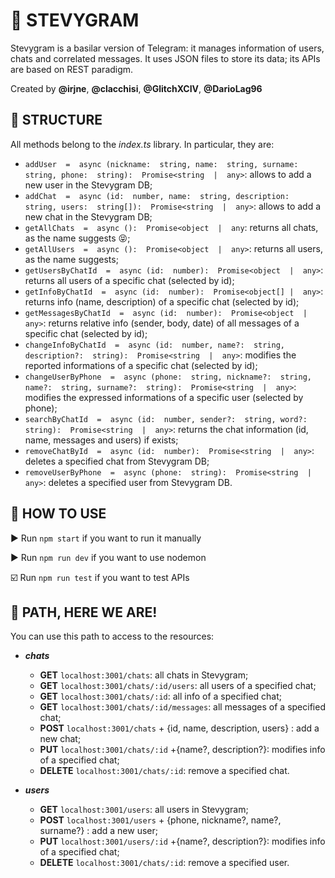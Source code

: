 # 📱 STEVYGRAM

Stevygram is a basilar version of Telegram: it manages information of users, chats and correlated messages. 
It uses JSON files to store its data; its APIs are based on REST paradigm.  

Created by **@irjne**, **@clacchisi**, **@GlitchXCIV**, **@DarioLag96**


## 📕 STRUCTURE

All methods belong to the *index.ts* library.
In particular, they are:

 - `addUser  =  async (nickname:  string, name:  string, surname:  string, phone:  string):  Promise<string  |  any>`: allows to add a new user in the Stevygram DB; 
 - `addChat  =  async (id:  number, name:  string, description:  string, users:  string[]):  Promise<string  |  any>`: allows to add a new chat in the Stevygram DB;
 - `getAllChats  =  async ():  Promise<object  |  any`: returns all chats, as the name suggests 😝;
 - `getAllUsers  =  async ():  Promise<object  |  any>`: returns all users, as the name suggests;
 - `getUsersByChatId  =  async (id:  number):  Promise<object  |  any>`: returns all users of a specific chat (selected by id); 
 - `getInfoByChatId  =  async (id:  number):  Promise<object[] |  any>`: returns info (name, description) of a specific chat (selected by id); 
 - `getMessagesByChatId  =  async (id:  number):  Promise<object  |  any>`: returns relative info (sender, body, date) of all messages of a specific chat (selected by id);
 - `changeInfoByChatId  =  async (id:  number, name?:  string, description?:  string):  Promise<string  |  any>`:  modifies the reported informations of a specific chat (selected by id); 
 - `changeUserByPhone  =  async (phone:  string, nickname?:  string, name?:  string, surname?:  string):  Promise<string  |  any>`: modifies the expressed informations of a specific user (selected by phone); 
 - `searchByChatId  =  async (id:  number, sender?:  string, word?:  string):  Promise<string  |  any>`: returns the chat information (id, name, messages and users) if exists;
 - `removeChatById  =  async (id:  number):  Promise<string  |  any>`: deletes a specified chat from Stevygram DB;
 - `removeUserByPhone  =  async (phone:  string):  Promise<string  |  any>`: deletes a specified user from Stevygram DB.


## 📗 HOW TO USE
▶️ Run `npm start` if you want to run it manually

▶️ Run `npm run dev` if you want to use nodemon

☑️ Run `npm run test` if you want to test APIs


## 📘 PATH, HERE WE ARE!
You can use this path to access to the resources: 

 - ***chats***
   - **GET** `localhost:3001/chats`: all chats in Stevygram;
   - **GET** `localhost:3001/chats/:id/users`: all users of a specified chat;
   - **GET** `localhost:3001/chats/:id`: all info of a specified chat;
   - **GET** `localhost:3001/chats/:id/messages`: all messages of a specified chat;
   - **POST** `localhost:3001/chats` + {id, name, description, users} : add a new chat;
   - **PUT** `localhost:3001/chats/:id` +{name?, description?}: modifies info of a specified chat;
   - **DELETE** `localhost:3001/chats/:id`: remove a specified chat.

 - ***users***
   - **GET** `localhost:3001/users`: all users in Stevygram;
   - **POST** `localhost:3001/users` + {phone, nickname?, name?, surname?} : add a new user;
   - **PUT** `localhost:3001/users/:id` +{name?, description?}: modifies info of a specified chat;
   - **DELETE** `localhost:3001/chats/:id`: remove a specified user.



